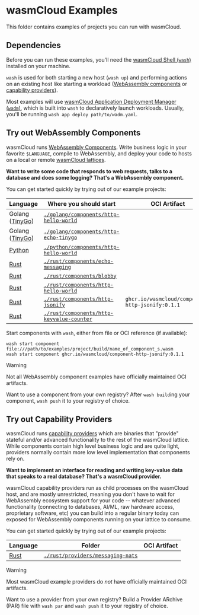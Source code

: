 # wasmCloud Examples

This folder contains examples of projects you can run with wasmCloud.

## Dependencies

Before you can run these examples, you'll need the [wasmCloud Shell (`wash`)][wash] installed on your machine.

`wash` is used for both starting a new host (`wash up`) and performing actions on an existing host like starting a workload ([WebAssembly components][docs-components] or [capability providers][docs-providers]).

Most examples will use [wasmCloud Application Deployment Manager (`wadm`)][wadm], which is built into `wash` to declaratively launch workloads. Usually, you'll be running `wash app deploy path/to/wadm.yaml`.

[wash]: https://wasmcloud.com/docs/cli
[wadm]: https://github.com/wasmCloud/wadm

## Try out WebAssembly Components

wasmCloud runs [WebAssembly Components][docs-components]. Write business logic in your favorite `$LANGUAGE`, compile to WebAssembly, and deploy your code to hosts on a local or remote [wasmCloud lattices][docs-lattice].

**Want to write some code that responds to web requests, talks to a database and does some logging? That's a WebAssembly component.**

You can get started quickly by trying out of our example projects:

| Language                  | Where you should start                                                                 | OCI Artifact                                     |
|---------------------------|----------------------------------------------------------------------------------------|--------------------------------------------------|
| Golang ([TinyGo][tinygo]) | [`./golang/components/http-hello-world`](./golang/components/http-hello-world)         |                                                  |
| Golang ([TinyGo][tinygo]) | [`./golang/components/http-echo-tinygo`](./golang/components/http-echo-tinygo)         |                                                  |
| [Python][python]          | [`./python/components/http-hello-world`](./golang/components/http-hello-world)         |                                                  |
| [Rust][rust]              | [`./rust/components/echo-messaging`](./golang/components/echo-messaging)               |                                                  |
| [Rust][rust]              | [`./rust/components/blobby`](./golang/components/blobby)                               |                                                  |
| [Rust][rust]              | [`./rust/components/http-hello-world`](./golang/components/http-hello-world)           |                                                  |
| [Rust][rust]              | [`./rust/components/http-jsonify`](./golang/components/http-jsonify)                   | `ghcr.io/wasmcloud/component-http-jsonify:0.1.1` |
| [Rust][rust]              | [`./rust/components/http-keyvalue-counter`](./golang/components/http-keyvalue-counter) |                                                  |

Start components with `wash`, either from file or OCI reference (if available):

```console
wash start component file:///path/to/examples/project/build/name_of_component_s.wasm
wash start component ghcr.io/wasmcloud/component-http-jsonify:0.1.1
```

> [!WARNING]
> Not all WebAssembly component examples have officially maintained OCI artifacts.
>
> Want to use a component from your own registry? After `wash build`ing your component, `wash push` it to your registry of choice.

[docs-components]: https://wasmcloud.com/docs/concepts/components
[docs-providers]: https://wasmcloud.com/docs/concepts/providers
[docs-lattice]: https://wasmcloud.com/docs/concepts/lattice
[rust]: https://rust-lang.org
[tinygo]: https://tinygo.org
[python]: https://python.org

## Try out Capability Providers

wasmCloud runs [capability providers][docs-providers] which are binaries that "provide" stateful and/or advanced functionality to the rest of the wasmCloud lattice. While components contain high level business logic and are quite light, providers normally contain more low level implementation that components rely on.

**Want to implement an interface for reading and writing key-value data that speaks to a real database? That's a wasmCloud provider.**

wasmCloud capability providers run as child processes on the wasmCloud host, and are mostly unrestricted, meaning you don't have to wait for WebAssembly ecosystem support for your code -- whatever advanced functionality (connecting to databases, AI/ML, raw hardware access, proprietary software, etc) you can build into a regular binary today can exposed for WebAssembly components running on your lattice to consume.

You can get started quickly by trying out of our example projects:

| Language     | Folder                                                               | OCI Artifact |
|--------------|----------------------------------------------------------------------|--------------|
| [Rust][rust] | [`./rust/providers/messaging-nats`](./rust/providers/messaging-nats) |              |

> [!WARNING]
> Most wasmCloud example providers do *not* have officially maintained OCI artifacts.
>
> Want to use a provider from your own registry? Build a Provider ARchive (PAR) file with `wash par` and `wash push` it to your registry of choice.
